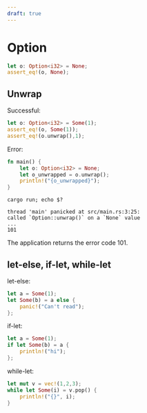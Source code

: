 ```yaml
---
draft: true
---
```


# Option

```rust
let o: Option<i32> = None;
assert_eq!(o, None);
```

## Unwrap

Successful:

```rust
let o: Option<i32> = Some(1);
assert_eq!(o, Some(1));
assert_eq!(o.unwrap(),1);
```

Error:

```rust
fn main() {
    let o: Option<i32> = None;
    let o_unwrapped = o.unwrap();
    println!("{o_unwrapped}");
}
```

```shell
cargo run; echo $?
```

```output
thread 'main' panicked at src/main.rs:3:25:
called `Option::unwrap()` on a `None` value
...
101
```

The application returns the error code 101.

## let-else, if-let, while-let

let-else:

```rust
let a = Some(1);
let Some(b) = a else {
    panic!("Can't read");
};
```

if-let:

```rust
let a = Some(1);
if let Some(b) = a {
    println!("hi");
};
```

while-let:

```rust
let mut v = vec!(1,2,3);
while let Some(i) = v.pop() {
    println!("{}", i);
}
```

